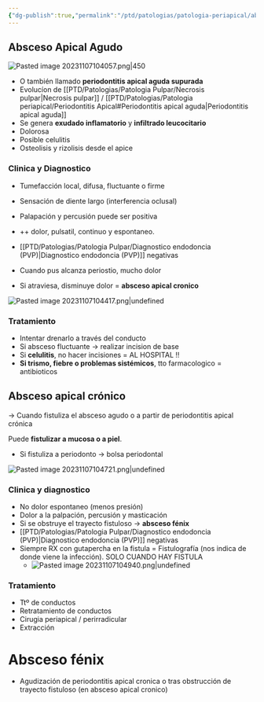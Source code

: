```yaml
---
{"dg-publish":true,"permalink":"/ptd/patologias/patologia-periapical/absceso-periapical/"}
---
```




## Absceso Apical Agudo

![Pasted image 20231107104057.png|450](/img/user/PTD/M%C3%A9dias/Pasted%20image%2020231107104057.png)

- O también llamado **periodontitis apical aguda supurada**
- Evolucíon de [[PTD/Patologias/Patologia Pulpar/Necrosis pulpar\|Necrosis pulpar]] / [[PTD/Patologias/Patologia periapical/Periodontitis Apical#Periodontitis apical aguda\|Periodontitis apical aguda]]
- Se genera **exudado inflamatorio** y **infiltrado leucocitario**
- Dolorosa
- Posible celulitis 
- Osteolisis y rizolisis desde el apice

### Clinica y Diagnostico

- Tumefacción local, difusa, fluctuante o firme
- Sensación de diente largo (interferencia oclusal)
- Palapación y percusión puede ser positiva
- ++ dolor, pulsatil, continuo y espontaneo.
- [[PTD/Patologias/Patologia Pulpar/Diagnostico endodoncia (PVP)\|Diagnostico endodoncia (PVP)]] negativas

- Cuando pus alcanza periostio, mucho dolor
- Si atraviesa, disminuye dolor = **absceso apical cronico**

![Pasted image 20231107104417.png|undefined](/img/user/PTD/M%C3%A9dias/Pasted%20image%2020231107104417.png)

### Tratamiento

- Intentar drenarlo a través del conducto
- Si absceso fluctuante -> realizar incision de base
- Si **celulitis**, no hacer incisiones = AL HOSPITAL !!
- **Si trismo, fiebre o problemas sistémicos**, tto farmacologico = antibioticos



## Absceso apical crónico

-> Cuando fistuliza el absceso agudo o a partir de periodontitis apical crónica

Puede **fistulizar a mucosa o a piel**.
- Si fistuliza a periodonto -> bolsa periodontal

![Pasted image 20231107104721.png|undefined](/img/user/PTD/M%C3%A9dias/Pasted%20image%2020231107104721.png)

### Clinica y diagnostico

- No dolor espontaneo (menos presión)
- Dolor a la palpación, percusión y masticación
- Si se obstruye el trayecto fistuloso -> **absceso fénix**
- [[PTD/Patologias/Patologia Pulpar/Diagnostico endodoncia (PVP)\|Diagnostico endodoncia (PVP)]] negativas
- Siempre RX con gutapercha en la fistula = Fistulografía (nos indica de donde viene la infección). SOLO CUANDO HAY FISTULA
	- ![Pasted image 20231107104940.png|undefined](/img/user/PTD/M%C3%A9dias/Pasted%20image%2020231107104940.png)
	


### Tratamiento

- Ttº de conductos 
- Retratamiento de conductos
- Cirugia periapical / perirradicular
- Extracción


# Absceso fénix

- Agudización de periodontitis apical cronica o tras obstrucción de trayecto fistuloso (en absceso apical cronico)